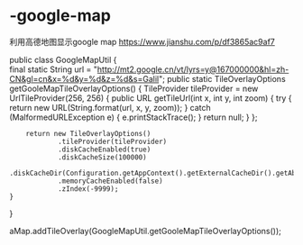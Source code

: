 # -google-map
利用高德地图显示google map
https://www.jianshu.com/p/df3865ac9af7

public class GoogleMapUtil {          
final static String url = "http://mt2.google.cn/vt/lyrs=y@167000000&hl=zh-CN&gl=cn&x=%d&y=%d&z=%d&s=Galil";
public static TileOverlayOptions getGooleMapTileOverlayOptions() {
        TileProvider tileProvider = new UrlTileProvider(256, 256) {
            public URL getTileUrl(int x, int y, int zoom) {
                try {
                    return new URL(String.format(url, x, y, zoom));
                } catch (MalformedURLException e) {
                    e.printStackTrace();
                }
                return null;
            }
        };

        return new TileOverlayOptions()
                .tileProvider(tileProvider)
                .diskCacheEnabled(true)
                .diskCacheSize(100000)
                .diskCacheDir(Configuration.getAppContext().getExternalCacheDir().getAbsolutePath())
                .memoryCacheEnabled(false)
                .zIndex(-9999);
    }
}

aMap.addTileOverlay(GoogleMapUtil.getGooleMapTileOverlayOptions());

